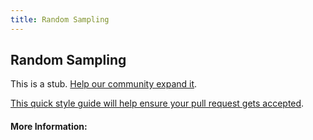 ```yaml
---
title: Random Sampling
---
```


## Random Sampling

This is a stub. [Help our community expand it](https://github.com/freeCodeCamp/guide-articles/tree/master/articles/Math/Statistics/Random-Sampling/index.md).

[This quick style guide will help ensure your pull request gets accepted](https://github.com/freeCodeCamp/guide-articles/blob/master/README.md).

<!-- The article goes here, in GitHub-flavored Markdown. Feel free to add YouTube videos, images, and CodePen/JSBin embeds  -->

#### More Information:
<!-- Please add any articles you think might be helpful to read before writing the article -->



